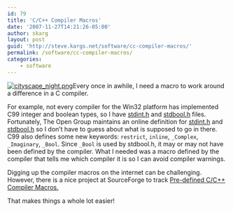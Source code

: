 ```yaml
---
id: 79
title: 'C/C++ Compiler Macros'
date: '2007-11-27T14:21:26-05:00'
author: skarg
layout: post
guid: 'http://steve.kargs.net/software/cc-compiler-macros/'
permalink: /software/cc-compiler-macros/
categories:
    - software
---
```


[![cityscape_night.png](http://steve.kargs.net/wp-content/uploads/2007/.thumbs/.cityscape_night.png "cityscape_night.png")](http://steve.kargs.net/wp-content/uploads/2007/cityscape_night.png)Every once in awhile, I need a macro to work around a difference in a C compiler.

For example, not every compiler for the Win32 platform has implemented C99 integer and boolean types, so I have [stdint.h](http://bacnet.svn.sourceforge.net/viewvc/*checkout*/bacnet/trunk/bacnet-stack/ports/win32/stdint.h) and [stdbool.h](http://bacnet.svn.sourceforge.net/viewvc/*checkout*/bacnet/trunk/bacnet-stack/ports/win32/stdbool.h) files. Fortunately, The Open Group maintains an online definition for [stdint.h](http://www.opengroup.org/onlinepubs/009695399/basedefs/stdint.h.html) and [stdbool.h](http://www.opengroup.org/onlinepubs/009695399/basedefs/stdbool.h.html) so I don’t have to guess about what is supposed to go in there. C99 also defines some new keywords: `restrict`, `inline`, `_Complex`, `_Imaginary`, `_Bool`. Since `_Bool` is used by stdbool.h, it may or may not have been defined by the compiler. What I needed was a macro defined by the compiler that tells me which compiler it is so I can avoid compiler warnings.

Digging up the compiler macros on the internet can be challenging. However, there is a nice project at SourceForge to track [Pre-defined C/C++ Compiler Macros.](http://predef.sourceforge.net/)

That makes things a whole lot easier!